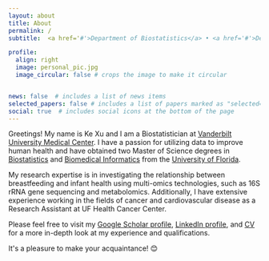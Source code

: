 ```yaml
---
layout: about
title: About
permalink: /
subtitle:  <a href='#'>Department of Biostatistics</a> • <a href='#'>Department of Biomedical Informatics</a> • University of Florida.

profile:
  align: right
  image: personal_pic.jpg
  image_circular: false # crops the image to make it circular


news: false  # includes a list of news items
selected_papers: false # includes a list of papers marked as "selected={true}"
social: true  # includes social icons at the bottom of the page
---
```


Greetings! My name is Ke Xu and I am a Biostatistician at [Vanderbilt University Medical Center](https://www.vumc.org/biostatistics/vanderbilt-department-biostatistics). I have a passion for utilizing data to improve human health and have obtained two Master of Science degrees in [Biostatistics](https://biostat.ufl.edu/) and [Biomedical Informatics](https://hobi.med.ufl.edu/) from the [University of Florida](https://www.ufl.edu/).

My research expertise is in investigating the relationship between breastfeeding and infant health using multi-omics technologies, such as 16S rRNA gene sequencing and metabolomics. Additionally, I have extensive experience working in the fields of cancer and cardiovascular disease as a Research Assistant at UF Health Cancer Center.

Please feel free to visit my [Google Scholar profile](https://scholar.google.com/citations?user=NIW-2ZgAAAAJ&hl=en), [LinkedIn profile](https://www.linkedin.com/in/ke-xu-967251234/), and <a href="/assets/pdf/CV_Ke_Xu.pdf" target="_blank">CV</a> for a more in-depth look at my experience and qualifications.

It's a pleasure to make your acquaintance! :blush:


